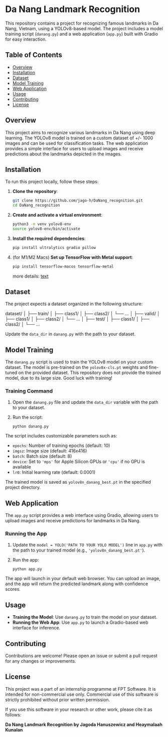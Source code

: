 # Da Nang Landmark Recognition

This repository contains a project for recognizing famous landmarks in Da Nang, Vietnam, using a YOLOv8-based model. The project includes a model training script (`danang.py`) and a web application (`app.py`) built with Gradio for easy interaction.

## Table of Contents

- [Overview](#overview)
- [Installation](#installation)
- [Dataset](#dataset)
- [Model Training](#model-training)
- [Web Application](#web-application)
- [Usage](#usage)
- [Contributing](#contributing)
- [License](#license)

## Overview

This project aims to recognize various landmarks in Da Nang using deep learning. The YOLOv8 model is trained on a custom dataset of +/- 1000 images and can be used for classification tasks. The web application provides a simple interface for users to upload images and receive predictions about the landmarks depicted in the images.

## Installation

To run this project locally, follow these steps:

1. **Clone the repository**:

    ```bash
    git clone https://github.com/jago-h/DaNang_recognition.git
    cd DaNang_recognition
    ```

2. **Create and activate a virtual environment**:

    ```bash
    python3 -m venv yolov8-env
    source yolov8-env/bin/activate
    ```

3. **Install the required dependencies**:

    ```bash
    pip install ultralytics gradio pillow
    ```

4. (for M1/M2 Macs) **Set up TensorFlow with Metal support**:

    ```bash
    pip install tensorflow-macos tensorflow-metal
    ```
    more details: [text](https://pytorch.org/docs/stable/notes/mps.html)

## Dataset

The project expects a dataset organized in the following structure:

dataset/
│
├── train/
│ ├── class1/
│ ├── class2/
│ └── ...
│
├── valid/
│ ├── class1/
│ ├── class2/
│ └── ...
│
├── test/
│ ├── class1/
│ ├── class2/
│ └── ...


Update the `data_dir` in `danang.py` with the path to your dataset.

## Model Training

The `danang.py` script is used to train the YOLOv8 model on your custom dataset. The model is pre-trained on the `yolov8x-cls.pt` weights and fine-tuned on the provided dataset. This repository does not provide the trained model, due to its large size. Good luck with training!

### Training Command

1. Open the `danang.py` file and update the `data_dir` variable with the path to your dataset.
2. Run the script:

    ```bash
    python danang.py
    ```

The script includes customizable parameters such as:

- `epochs`: Number of training epochs (default: 10)
- `imgsz`: Image size (default: 416x416)
- `batch`: Batch size (default: 8)
- `device`: Set to `'mps'` for Apple Silicon GPUs or `'cpu'` if no GPU is available
- `lr0`: Initial learning rate (default: 0.0001)

The trained model is saved as `yolov8n_danang_best.pt` in the specified project directory.

## Web Application

The `app.py` script provides a web interface using Gradio, allowing users to upload images and receive predictions for landmarks in Da Nang.

### Running the App

1. Update the `model = YOLO('PATH TO YOUR YOLO MODEL')` line in `app.py` with the path to your trained model (e.g., `'yolov8n_danang_best.pt'`).
2. Run the app:

    ```bash
    python app.py
    ```

The app will launch in your default web browser. You can upload an image, and the app will return the predicted landmark along with confidence scores.

## Usage

- **Training the Model**: Use `danang.py` to train the model on your dataset.
- **Running the Web App**: Use `app.py` to launch a Gradio-based web interface for inference.

## Contributing

Contributions are welcome! Please open an issue or submit a pull request for any changes or improvements.

## License

This project was a part of an internship programme at FPT Software. It is intended for non-commercial use only. Commercial use of this software is strictly prohibited without prior written permission.

If you use this software in your research or other work, please cite it as follows:

**Da Nang Landmark Recognition by Jagoda Hanuszewicz and Heaymalaah Kunalan**
